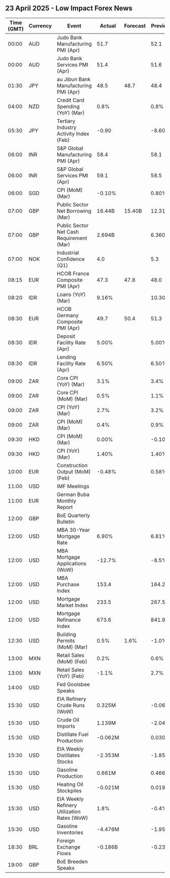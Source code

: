 ## 23 April 2025 - Low Impact Forex News

| Time (GMT) | Currency | Event | Actual | Forecast | Previous |
|------|----------|-------|--------|----------|----------|
| 00:00 | AUD | Judo Bank Manufacturing PMI (Apr) | 51.7 |  | 52.1 |
| 00:00 | AUD | Judo Bank Services PMI (Apr) | 51.4 |  | 51.6 |
| 01:30 | JPY | au Jibun Bank Manufacturing PMI (Apr) | 48.5 | 48.7 | 48.4 |
| 04:00 | NZD | Credit Card Spending (YoY) (Mar) | 0.8% |  | 0.8% |
| 05:30 | JPY | Tertiary Industry Activity Index (Feb) | -0.90 |  | -8.60 |
| 06:00 | INR | S&P Global Manufacturing PMI (Apr) | 58.4 |  | 58.1 |
| 06:00 | INR | S&P Global Services PMI (Apr) | 59.1 |  | 58.5 |
| 06:00 | SGD | CPI (MoM) (Mar) | -0.10% |  | 0.80% |
| 07:00 | GBP | Public Sector Net Borrowing (Mar) | 16.44B | 15.40B | 12.31B |
| 07:00 | GBP | Public Sector Net Cash Requirement (Mar) | 2.694B |  | 6.360B |
| 07:00 | NOK | Industrial Confidence (Q1) | 4.0 |  | 5.3 |
| 08:15 | EUR | HCOB France Composite PMI (Apr) | 47.3 | 47.8 | 48.0 |
| 08:20 | IDR | Loans (YoY) (Mar) | 9.16% |  | 10.30% |
| 08:30 | EUR | HCOB Germany Composite PMI (Apr) | 49.7 | 50.4 | 51.3 |
| 08:30 | IDR | Deposit Facility Rate (Apr) | 5.00% |  | 5.00% |
| 08:30 | IDR | Lending Facility Rate (Apr) | 6.50% |  | 6.50% |
| 09:00 | ZAR | Core CPI (YoY) (Mar) | 3.1% |  | 3.4% |
| 09:00 | ZAR | Core CPI (MoM) (Mar) | 0.5% |  | 1.1% |
| 09:00 | ZAR | CPI (YoY) (Mar) | 2.7% |  | 3.2% |
| 09:00 | ZAR | CPI (MoM) (Mar) | 0.4% |  | 0.9% |
| 09:30 | HKD | CPI (MoM) (Mar) | 0.00% |  | -0.10% |
| 09:30 | HKD | CPI (YoY) (Mar) | 1.40% |  | 1.40% |
| 10:00 | EUR | Construction Output (MoM) (Feb) | -0.48% |  | 0.58% |
| 11:00 | USD | IMF Meetings |  |  |  |
| 11:00 | EUR | German Buba Monthly Report |  |  |  |
| 12:00 | GBP | BoE Quarterly Bulletin |  |  |  |
| 12:00 | USD | MBA 30-Year Mortgage Rate | 6.90% |  | 6.81% |
| 12:00 | USD | MBA Mortgage Applications (WoW) | -12.7% |  | -8.5% |
| 12:00 | USD | MBA Purchase Index | 153.4 |  | 164.2 |
| 12:00 | USD | Mortgage Market Index | 233.5 |  | 267.5 |
| 12:00 | USD | Mortgage Refinance Index | 673.6 |  | 841.9 |
| 12:30 | USD | Building Permits (MoM) (Mar) | 0.5% | 1.6% | -1.0% |
| 13:00 | MXN | Retail Sales (MoM) (Feb) | 0.2% |  | 0.6% |
| 13:00 | MXN | Retail Sales (YoY) (Feb) | -1.1% |  | 2.7% |
| 14:00 | USD | Fed Goolsbee Speaks |  |  |  |
| 15:30 | USD | EIA Refinery Crude Runs (WoW) | 0.325M |  | -0.063M |
| 15:30 | USD | Crude Oil Imports | 1.139M |  | -2.044M |
| 15:30 | USD | Distillate Fuel Production | -0.062M |  | 0.030M |
| 15:30 | USD | EIA Weekly Distillates Stocks | -2.353M |  | -1.851M |
| 15:30 | USD | Gasoline Production | 0.661M |  | 0.466M |
| 15:30 | USD | Heating Oil Stockpiles | -0.021M |  | 0.019M |
| 15:30 | USD | EIA Weekly Refinery Utilization Rates (WoW) | 1.8% |  | -0.4% |
| 15:30 | USD | Gasoline Inventories | -4.476M |  | -1.958M |
| 18:30 | BRL | Foreign Exchange Flows | -0.186B |  | -0.236B |
| 19:00 | GBP | BoE Breeden Speaks |  |  |  |
